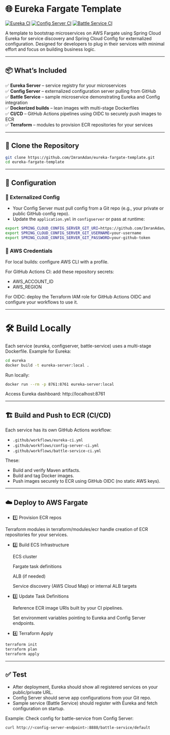 # 🌐 Eureka Fargate Template

[![Eureka CI](https://img.shields.io/github/actions/workflow/status/ImranAdan/eureka-fargate-template/eureka-ci.yml?branch=main&style=flat-square&label=Eureka%20CI)](https://github.com/ImranAdan/eureka-fargate-template/actions/workflows/eureka-ci.yml)
[![Config Server CI](https://img.shields.io/github/actions/workflow/status/ImranAdan/eureka-fargate-template/config-server-ci.yml?branch=main&style=flat-square&label=Config%20Server%20CI)](https://github.com/ImranAdan/eureka-fargate-template/actions/workflows/config-server-ci.yml)
[![Battle Service CI](https://img.shields.io/github/actions/workflow/status/ImranAdan/eureka-fargate-template/battle-service-ci.yml?branch=main&style=flat-square&label=Battle%20Service%20CI)](https://github.com/ImranAdan/eureka-fargate-template/actions/workflows/battle-service-ci.yml)

A template to bootstrap microservices on AWS Fargate using Spring Cloud Eureka for service discovery and Spring Cloud Config for externalized configuration. Designed for developers to plug in their services with minimal effort and focus on building business logic.

---

## 📦 What’s Included

✅ **Eureka Server** – service registry for your microservices  
✅ **Config Server** – externalized configuration server pulling from GitHub  
✅ **Battle Service** – sample microservice demonstrating Eureka and Config integration  
✅ **Dockerized builds** – lean images with multi-stage Dockerfiles  
✅ **CI/CD** – GitHub Actions pipelines using OIDC to securely push images to ECR  
✅ **Terraform** – modules to provision ECR repositories for your services

---

## 🚀 Clone the Repository

```bash
git clone https://github.com/ImranAdan/eureka-fargate-template.git
cd eureka-fargate-template
```

---

## 🔧 Configuration

### 🔹 Externalized Config

* Your Config Server must pull config from a Git repo (e.g., your private or public GitHub config repo).
* Update the `application.yml` in `configserver` or pass at runtime:

```bash 
export SPRING_CLOUD_CONFIG_SERVER_GIT_URI=https://github.com/ImranAdan/config-repo
export SPRING_CLOUD_CONFIG_SERVER_GIT_USERNAME=your-username
export SPRING_CLOUD_CONFIG_SERVER_GIT_PASSWORD=your-github-token
```

### 🔹 AWS Credentials

For local builds: configure AWS CLI with a profile.

For GitHub Actions CI: add these repository secrets:

* AWS_ACCOUNT_ID
* AWS_REGION

For OIDC: deploy the Terraform IAM role for GitHub Actions OIDC and configure your workflows to use it.

---

# 🛠 Build Locally

Each service (eureka, configserver, battle-service) uses a multi-stage Dockerfile. Example for Eureka:

```bash
cd eureka
docker build -t eureka-server:local .
```

Run locally:

```bash
docker run --rm -p 8761:8761 eureka-server:local
```

Access Eureka dashboard: http://localhost:8761

---


## 🏗 Build and Push to ECR (CI/CD)

Each service has its own GitHub Actions workflow:

* `.github/workflows/eureka-ci.yml`
* `.github/workflows/config-server-ci.yml`
* `.github/workflows/battle-service-ci.yml`

These:

* Build and verify Maven artifacts.
* Build and tag Docker images.
* Push images securely to ECR using GitHub OIDC (no static AWS keys).

---

## ☁️ Deploy to AWS Fargate

* 1️⃣ Provision ECR repos

Terraform modules in terraform/modules/ecr handle creation of ECR repositories for your services.

* 2️⃣ Build ECS Infrastructure

    ECS cluster

    Fargate task definitions

    ALB (if needed)

    Service discovery (AWS Cloud Map) or internal ALB targets

* 3️⃣ Update Task Definitions

    Reference ECR image URIs built by your CI pipelines.

    Set environment variables pointing to Eureka and Config Server endpoints.

* 4️⃣ Terraform Apply

```bash 
terraform init
terraform plan
terraform apply
```

---

## ✅ Test

* After deployment, Eureka should show all registered services on your public/private URL.
* Config Server should serve app configurations from your Git repo.
* Sample service (Battle Service) should register with Eureka and fetch configuration on startup.

Example: Check config for battle-service from Config Server:

```bash 
curl http://<config-server-endpoint>:8888/battle-service/default
```

